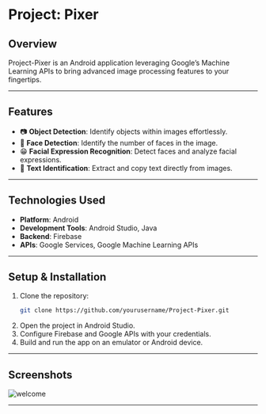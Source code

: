# **Project: Pixer**

## **Overview**  
Project-Pixer is an Android application leveraging Google’s Machine Learning APIs to bring advanced image processing features to your fingertips.

---

## **Features**  
- 📷 **Object Detection**: Identify objects within images effortlessly.  
- 🙂 **Face Detection**: Identify the number of faces in the image.  
- 😁 **Facial Expression Recognition**: Detect faces and analyze facial expressions.  
- 📝 **Text Identification**: Extract and copy text directly from images.

---

## **Technologies Used**  
- **Platform**: Android  
- **Development Tools**: Android Studio, Java  
- **Backend**: Firebase  
- **APIs**: Google Services, Google Machine Learning APIs  

---

## **Setup & Installation**  
1. Clone the repository:  
   ```bash
   git clone https://github.com/yourusername/Project-Pixer.git
2. Open the project in Android Studio.
3. Configure Firebase and Google APIs with your credentials.
4. Build and run the app on an emulator or Android device.

---

## **Screenshots**  

![welcome](https://github.com/user-attachments/assets/fb2c7f2a-5cd1-4768-802a-948221a7e709)

---






